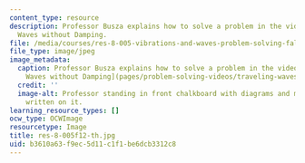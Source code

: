 ```yaml
---
content_type: resource
description: Professor Busza explains how to solve a problem in the video Traveling
  Waves without Damping.
file: /media/courses/res-8-005-vibrations-and-waves-problem-solving-fall-2012/b3610a63f9ec5d11c1f1be6dcb3312c8_res-8-005f12-th.jpg
file_type: image/jpeg
image_metadata:
  caption: Professor Busza explains how to solve a problem in the video [Traveling
    Waves without Damping](pages/problem-solving-videos/traveling-waves-without-damping-1).
  credit: ''
  image-alt: Professor standing in front chalkboard with diagrams and mathematics
    written on it.
learning_resource_types: []
ocw_type: OCWImage
resourcetype: Image
title: res-8-005f12-th.jpg
uid: b3610a63-f9ec-5d11-c1f1-be6dcb3312c8
---
```

